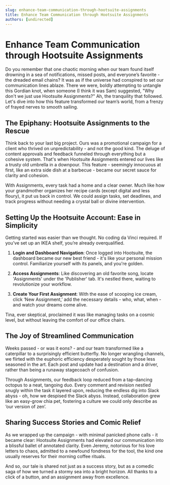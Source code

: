 ```yaml
---
slug: enhance-team-communication-through-hootsuite-assignments
title: Enhance Team Communication through Hootsuite Assignments
authors: [undirected]
---
```


# Enhance Team Communication through Hootsuite Assignments

Do you remember that one chaotic morning when our team found itself drowning in a sea of notifications, missed posts, and everyone’s favorite - the dreaded email chains? It was as if the universe had conspired to set our communication lines ablaze. There we were, boldly attempting to untangle this Gordian knot, when someone (I think it was Sam) suggested, "Why don't we just use Hootsuite Assignments?" Ah, the tranquility that followed. Let's dive into how this feature transformed our team’s world, from a frenzy of frayed nerves to smooth sailing.

## The Epiphany: Hootsuite Assignments to the Rescue

Think back to your last big project. Ours was a promotional campaign for a client who thrived on unpredictability - and not the good kind. The deluge of content approvals and feedback funneled through everything but a cohesive system. That's when Hootsuite Assignments entered our lives like a trusty old umbrella in a downpour. This feature - seemingly innocuous at first, like an extra side dish at a barbecue - became our secret sauce for clarity and cohesion.

With Assignments, every task had a home and a clear owner. Much like how your grandmother organizes her recipe cards (except digital and less floury), it put us back in control. We could assign tasks, set deadlines, and track progress without needing a crystal ball or divine intervention.

## Setting Up the Hootsuite Account: Ease in Simplicity

Getting started was easier than we thought. No coding da Vinci required. If you’ve set up an IKEA shelf, you’re already overqualified.

1. **Login and Dashboard Navigation**: Once logged into Hootsuite, the dashboard became our new best friend - it's like your personal mission control. Familiarize yourself with its panels, and you're golden.
   
2. **Access Assignments**: Like discovering an old favorite song, locate 'Assignments' under the 'Publisher' tab. It's nestled there, waiting to revolutionize your workflow.

3. **Create Your First Assignment**: With the ease of scooping ice cream, click ‘New Assignment,’ add the necessary details - who, what, when - and watch your dreams come alive.

Tina, ever skeptical, proclaimed it was like managing tasks on a cosmic level, but without leaving the comfort of our office chairs.

## The Joy of Streamlined Communication

Weeks passed - or was it eons? - and our team transformed like a caterpillar to a surprisingly efficient butterfly. No longer wrangling channels, we flirted with the euphoric efficiency desperately sought by those less seasoned in the art. Each post and update had a destination and a driver, rather than being a runaway stagecoach of confusion.

Through Assignments, our feedback loop reduced from a tap-dancing octopus to a neat, tangoing duo. Every comment and revision nestled snugly within the task it layered upon, reducing the endless dig into Slack abyss - oh, how we despised the Slack abyss. Instead, collaboration grew like an easy-grow chia pet, fostering a culture we could only describe as ‘our version of zen’.

## Sharing Success Stories and Comic Relief

As we wrapped up the campaign - with minimal panicked phone calls - it became clear: Hootsuite Assignments had elevated our communication into a blissful ballet of annotated clarity. Even Jeremy, notorious for his love letters to chaos, admitted to a newfound fondness for the tool, the kind one usually reserves for their morning coffee rituals.

And so, our tale is shared not just as a success story, but as a comedic saga of how we turned a stormy sea into a bright horizon. All thanks to a click of a button, and an assignment away from excellence.